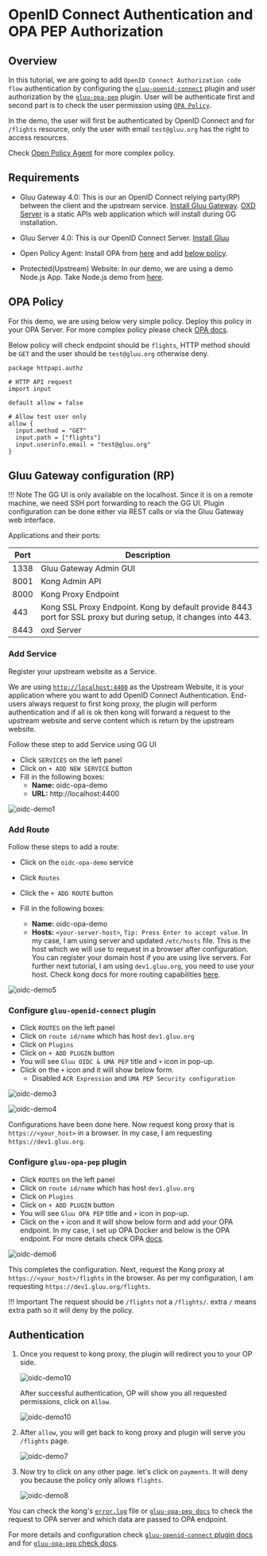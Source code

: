 # OpenID Connect Authentication and OPA PEP Authorization 

## Overview

In this tutorial, we are going to add `OpenID Connect Authorization code flow` authentication by configuring the [`gluu-openid-connect`](../../plugin/gluu-openid-connect-uma-pep/) plugin and user authorization by the [`gluu-opa-pep`](../../plugin/gluu-opa-pep/) plugin. User will be authenticate first and second part is to check the user permission using [`OPA Policy`](https://openpolicyagent.org). 

In the demo, the user will first be authenticated by OpenID Connect and for `/flights` resource, only the user with email `test@gluu.org` has the right to access resources. 

Check [Open Policy Agent](openpolicyagent.org) for more complex policy.

## Requirements

- Gluu Gateway 4.0: This is our an OpenID Connect relying party(RP) between the client and the upstream service. [Install Gluu Gateway](../installation.md). [OXD Server](https://gluu.org/docs/oxd/4.0/) is a static APIs web application which will install during GG installation.

- Gluu Server 4.0: This is our OpenID Connect Server. [Install Gluu](https://gluu.org/docs/ce/4.0/installation-guide/install-ubuntu/)

- Open Policy Agent: Install OPA from [here](openpolicyagent.org) and add [below policy](#opa-policy).

- Protected(Upstream) Website: In our demo, we are using a demo Node.js App. Take Node.js demo from [here](https://github.com/GluuFederation/gluu-gateway/tree/version_4.0/gg-demo/node-ejs). 

## OPA Policy

For this demo, we are using below very simple policy. Deploy this policy in your OPA Server. For more complex policy please check [OPA docs](openpolicyagent.org).

Below policy will check endpoint should be `flights`, HTTP method should be `GET` and the user should be `test@gluu.org` otherwise deny.
 
```
package httpapi.authz

# HTTP API request
import input

default allow = false

# Allow test user only
allow {
  input.method = "GET"
  input.path = ["flights"]
  input.userinfo.email = "test@gluu.org"
}
```

## Gluu Gateway configuration (RP)

!!! Note
    The GG UI is only available on the localhost. Since it is on a remote machine, we need SSH port forwarding to reach the GG UI. Plugin configuration can be done either via REST calls or via the Gluu Gateway web interface.  

Applications and their ports:

| Port | Description |
|------|-------------|
|1338| Gluu Gateway Admin GUI|
|8001|Kong Admin API|
|8000|Kong Proxy Endpoint|
|443|Kong SSL Proxy Endpoint. Kong by default provide 8443 port for SSL proxy but during setup, it changes into 443.|
|8443|oxd Server| 

### Add Service

Register your upstream website as a Service.

We are using [`http://localhost:4400`](https://github.com/GluuFederation/gluu-gateway/tree/version_4.0/gg-demo/node-ejs) as the Upstream Website, it is your application where you want to add OpenID Connect Authentication. End-users always request to first kong proxy, the plugin will perform authentication and if all is ok then kong will forward a request to the upstream website and serve content which is return by the upstream website.

Follow these step to add Service using GG UI
 
- Click `SERVICES` on the left panel
- Click on `+ ADD NEW SERVICE` button
- Fill in the following boxes:
    - **Name:** oidc-opa-demo
    - **URL:** http://localhost:4400

![oidc-demo1](../img/opa-demo1.png)

### Add Route

Follow these steps to add a route:

- Click on the `oidc-opa-demo` service

- Click `Routes`

- Click the `+ ADD ROUTE` button

- Fill in the following boxes:
     - **Name:** oidc-opa-demo
     - **Hosts:** `<your-server-host>`, `Tip: Press Enter to accept value`. In my case, I am using server and updated `/etc/hosts` file. This is the host which we will use to request in a browser after configuration. You can register your domain host if you are using live servers. For further next tutorial, I am using `dev1.gluu.org`, you need to use your host. Check kong docs for more routing capabilities [here](https://docs.konghq.com/0.14.x/proxy/#routes-and-matching-capabilities).
  
![oidc-demo5](../img/opa-demo5.png)

### Configure `gluu-openid-connect` plugin

- Click `ROUTES` on the left panel
- Click on `route id/name` which has host `dev1.gluu.org`
- Click on `Plugins`
- Click on `+ ADD PLUGIN` button
- You will see `Gluu OIDC & UMA PEP` title and `+` icon in pop-up.
- Click on the `+` icon and it will show below form.
    - Disabled `ACR Expression` and `UMA PEP Security configuration`

![oidc-demo3](../img/opa-demo3.png)

![oidc-demo4](../img/opa-demo4.png)

Configurations have been done here. Now request kong proxy that is `https://<your_host>` in a browser. In my case, I am requesting `https://dev1.gluu.org`.

### Configure `gluu-opa-pep` plugin

- Click `ROUTES` on the left panel
- Click on `route id/name` which has host `dev1.gluu.org`
- Click on `Plugins`
- Click on `+ ADD PLUGIN` button
- You will see `Gluu OPA PEP` title and `+` icon in pop-up.
- Click on the `+` icon and it will show below form and add your OPA endpoint. In my case, I set up OPA Docker and below is the OPA endpoint. For more details check OPA [docs](https://openpolicyagent.org).

![oidc-demo6](../img/opa-demo6.png)

This completes the configuration. Next, request the Kong proxy at `https://<your_host>/flights` in the browser. As per my configuration, I am requesting `https://dev1.gluu.org/flights`.

!!! Important
    The request should be `/flights` not a `/flights/`. extra `/` means extra path so it will deny by the policy.

## Authentication

1. Once you request to kong proxy, the plugin will redirect you to your OP side.

     ![oidc-demo10](../img/oidc-demo10.png)
     
     After successful authentication, OP will show you all requested permissions, click on `Allow`.
     
     ![oidc-demo10](../img/oidc-demo11.png)

2. After `allow`, you will get back to kong proxy and plugin will serve you `/flights` page.

     ![oidc-demo7](../img/opa-demo7.png)
     
3. Now try to click on any other page. let's click on `payments`. It will deny you because the policy only allows `flights`.

     ![oidc-demo8](../img/opa-demo8.png)

You can check the kong's [`error.log`](../../logs) file or [`gluu-opa-pep docs`](../../plugin/gluu-opa-pep) to check the request to OPA server and which data are passed to OPA endpoint.  

For more details and configuration check [`gluu-openid-connect` plugin docs](../../plugin/gluu-openid-connect-uma-pep/) and for [`gluu-opa-pep` check docs](../../plugin/gluu-opa-pep/).
